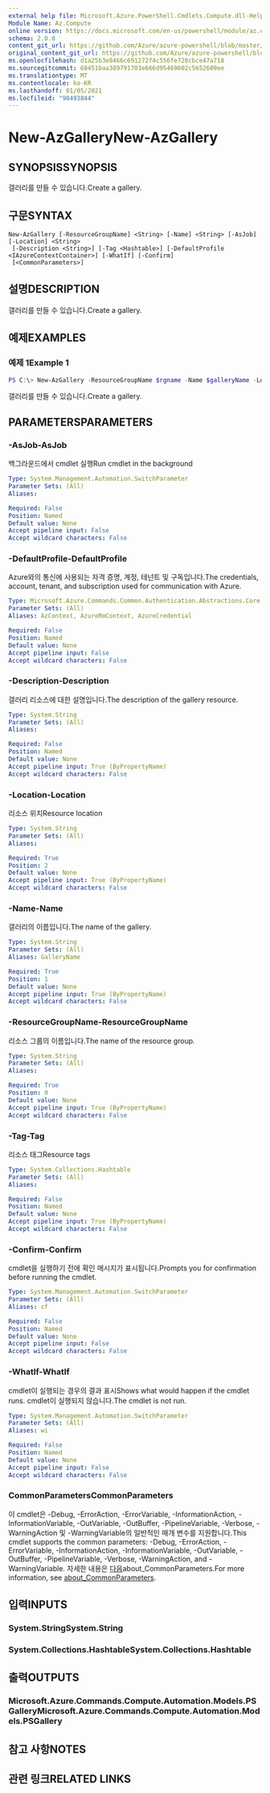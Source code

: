 ```yaml
---
external help file: Microsoft.Azure.PowerShell.Cmdlets.Compute.dll-Help.xml
Module Name: Az.Compute
online version: https://docs.microsoft.com/en-us/powershell/module/az.compute/new-azgallery
schema: 2.0.0
content_git_url: https://github.com/Azure/azure-powershell/blob/master/src/Compute/Compute/help/New-AzGallery.md
original_content_git_url: https://github.com/Azure/azure-powershell/blob/master/src/Compute/Compute/help/New-AzGallery.md
ms.openlocfilehash: d1a25b3e8466c691272f4c556fe728cbce47a718
ms.sourcegitcommit: 68451baa389791703e666d95469602c5652609ee
ms.translationtype: MT
ms.contentlocale: ko-KR
ms.lasthandoff: 01/05/2021
ms.locfileid: "98493844"
---
```

# <span data-ttu-id="85723-101">New-AzGallery</span><span class="sxs-lookup"><span data-stu-id="85723-101">New-AzGallery</span></span>

## <span data-ttu-id="85723-102">SYNOPSIS</span><span class="sxs-lookup"><span data-stu-id="85723-102">SYNOPSIS</span></span>
<span data-ttu-id="85723-103">갤러리를 만들 수 있습니다.</span><span class="sxs-lookup"><span data-stu-id="85723-103">Create a gallery.</span></span>

## <span data-ttu-id="85723-104">구문</span><span class="sxs-lookup"><span data-stu-id="85723-104">SYNTAX</span></span>

```
New-AzGallery [-ResourceGroupName] <String> [-Name] <String> [-AsJob] [-Location] <String>
 [-Description <String>] [-Tag <Hashtable>] [-DefaultProfile <IAzureContextContainer>] [-WhatIf] [-Confirm]
 [<CommonParameters>]
```

## <span data-ttu-id="85723-105">설명</span><span class="sxs-lookup"><span data-stu-id="85723-105">DESCRIPTION</span></span>
<span data-ttu-id="85723-106">갤러리를 만들 수 있습니다.</span><span class="sxs-lookup"><span data-stu-id="85723-106">Create a gallery.</span></span>

## <span data-ttu-id="85723-107">예제</span><span class="sxs-lookup"><span data-stu-id="85723-107">EXAMPLES</span></span>

### <span data-ttu-id="85723-108">예제 1</span><span class="sxs-lookup"><span data-stu-id="85723-108">Example 1</span></span>
```powershell
PS C:\> New-AzGallery -ResourceGroupName $rgname -Name $galleryName -Location $location -Description $galleryDescription
```

<span data-ttu-id="85723-109">갤러리를 만들 수 있습니다.</span><span class="sxs-lookup"><span data-stu-id="85723-109">Create a gallery.</span></span>

## <span data-ttu-id="85723-110">PARAMETERS</span><span class="sxs-lookup"><span data-stu-id="85723-110">PARAMETERS</span></span>

### <span data-ttu-id="85723-111">-AsJob</span><span class="sxs-lookup"><span data-stu-id="85723-111">-AsJob</span></span>
<span data-ttu-id="85723-112">백그라운드에서 cmdlet 실행</span><span class="sxs-lookup"><span data-stu-id="85723-112">Run cmdlet in the background</span></span>

```yaml
Type: System.Management.Automation.SwitchParameter
Parameter Sets: (All)
Aliases:

Required: False
Position: Named
Default value: None
Accept pipeline input: False
Accept wildcard characters: False
```

### <span data-ttu-id="85723-113">-DefaultProfile</span><span class="sxs-lookup"><span data-stu-id="85723-113">-DefaultProfile</span></span>
<span data-ttu-id="85723-114">Azure와의 통신에 사용되는 자격 증명, 계정, 테넌트 및 구독입니다.</span><span class="sxs-lookup"><span data-stu-id="85723-114">The credentials, account, tenant, and subscription used for communication with Azure.</span></span>

```yaml
Type: Microsoft.Azure.Commands.Common.Authentication.Abstractions.Core.IAzureContextContainer
Parameter Sets: (All)
Aliases: AzContext, AzureRmContext, AzureCredential

Required: False
Position: Named
Default value: None
Accept pipeline input: False
Accept wildcard characters: False
```

### <span data-ttu-id="85723-115">-Description</span><span class="sxs-lookup"><span data-stu-id="85723-115">-Description</span></span>
<span data-ttu-id="85723-116">갤러리 리소스에 대한 설명입니다.</span><span class="sxs-lookup"><span data-stu-id="85723-116">The description of the gallery resource.</span></span>

```yaml
Type: System.String
Parameter Sets: (All)
Aliases:

Required: False
Position: Named
Default value: None
Accept pipeline input: True (ByPropertyName)
Accept wildcard characters: False
```

### <span data-ttu-id="85723-117">-Location</span><span class="sxs-lookup"><span data-stu-id="85723-117">-Location</span></span>
<span data-ttu-id="85723-118">리소스 위치</span><span class="sxs-lookup"><span data-stu-id="85723-118">Resource location</span></span>

```yaml
Type: System.String
Parameter Sets: (All)
Aliases:

Required: True
Position: 2
Default value: None
Accept pipeline input: True (ByPropertyName)
Accept wildcard characters: False
```

### <span data-ttu-id="85723-119">-Name</span><span class="sxs-lookup"><span data-stu-id="85723-119">-Name</span></span>
<span data-ttu-id="85723-120">갤러리의 이름입니다.</span><span class="sxs-lookup"><span data-stu-id="85723-120">The name of the gallery.</span></span>

```yaml
Type: System.String
Parameter Sets: (All)
Aliases: GalleryName

Required: True
Position: 1
Default value: None
Accept pipeline input: True (ByPropertyName)
Accept wildcard characters: False
```

### <span data-ttu-id="85723-121">-ResourceGroupName</span><span class="sxs-lookup"><span data-stu-id="85723-121">-ResourceGroupName</span></span>
<span data-ttu-id="85723-122">리소스 그룹의 이름입니다.</span><span class="sxs-lookup"><span data-stu-id="85723-122">The name of the resource group.</span></span>

```yaml
Type: System.String
Parameter Sets: (All)
Aliases:

Required: True
Position: 0
Default value: None
Accept pipeline input: True (ByPropertyName)
Accept wildcard characters: False
```

### <span data-ttu-id="85723-123">-Tag</span><span class="sxs-lookup"><span data-stu-id="85723-123">-Tag</span></span>
<span data-ttu-id="85723-124">리소스 태그</span><span class="sxs-lookup"><span data-stu-id="85723-124">Resource tags</span></span>

```yaml
Type: System.Collections.Hashtable
Parameter Sets: (All)
Aliases:

Required: False
Position: Named
Default value: None
Accept pipeline input: True (ByPropertyName)
Accept wildcard characters: False
```

### <span data-ttu-id="85723-125">-Confirm</span><span class="sxs-lookup"><span data-stu-id="85723-125">-Confirm</span></span>
<span data-ttu-id="85723-126">cmdlet을 실행하기 전에 확인 메시지가 표시됩니다.</span><span class="sxs-lookup"><span data-stu-id="85723-126">Prompts you for confirmation before running the cmdlet.</span></span>

```yaml
Type: System.Management.Automation.SwitchParameter
Parameter Sets: (All)
Aliases: cf

Required: False
Position: Named
Default value: None
Accept pipeline input: False
Accept wildcard characters: False
```

### <span data-ttu-id="85723-127">-WhatIf</span><span class="sxs-lookup"><span data-stu-id="85723-127">-WhatIf</span></span>
<span data-ttu-id="85723-128">cmdlet이 실행되는 경우의 결과 표시</span><span class="sxs-lookup"><span data-stu-id="85723-128">Shows what would happen if the cmdlet runs.</span></span>
<span data-ttu-id="85723-129">cmdlet이 실행되지 않습니다.</span><span class="sxs-lookup"><span data-stu-id="85723-129">The cmdlet is not run.</span></span>

```yaml
Type: System.Management.Automation.SwitchParameter
Parameter Sets: (All)
Aliases: wi

Required: False
Position: Named
Default value: None
Accept pipeline input: False
Accept wildcard characters: False
```

### <span data-ttu-id="85723-130">CommonParameters</span><span class="sxs-lookup"><span data-stu-id="85723-130">CommonParameters</span></span>
<span data-ttu-id="85723-131">이 cmdlet은 -Debug, -ErrorAction, -ErrorVariable, -InformationAction, -InformationVariable, -OutVariable, -OutBuffer, -PipelineVariable, -Verbose, -WarningAction 및 -WarningVariable의 일반적인 매개 변수를 지원합니다.</span><span class="sxs-lookup"><span data-stu-id="85723-131">This cmdlet supports the common parameters: -Debug, -ErrorAction, -ErrorVariable, -InformationAction, -InformationVariable, -OutVariable, -OutBuffer, -PipelineVariable, -Verbose, -WarningAction, and -WarningVariable.</span></span> <span data-ttu-id="85723-132">자세한 내용은 [다음](http://go.microsoft.com/fwlink/?LinkID=113216)about_CommonParameters.</span><span class="sxs-lookup"><span data-stu-id="85723-132">For more information, see [about_CommonParameters](http://go.microsoft.com/fwlink/?LinkID=113216).</span></span>

## <span data-ttu-id="85723-133">입력</span><span class="sxs-lookup"><span data-stu-id="85723-133">INPUTS</span></span>

### <span data-ttu-id="85723-134">System.String</span><span class="sxs-lookup"><span data-stu-id="85723-134">System.String</span></span>

### <span data-ttu-id="85723-135">System.Collections.Hashtable</span><span class="sxs-lookup"><span data-stu-id="85723-135">System.Collections.Hashtable</span></span>

## <span data-ttu-id="85723-136">출력</span><span class="sxs-lookup"><span data-stu-id="85723-136">OUTPUTS</span></span>

### <span data-ttu-id="85723-137">Microsoft.Azure.Commands.Compute.Automation.Models.PSGallery</span><span class="sxs-lookup"><span data-stu-id="85723-137">Microsoft.Azure.Commands.Compute.Automation.Models.PSGallery</span></span>

## <span data-ttu-id="85723-138">참고 사항</span><span class="sxs-lookup"><span data-stu-id="85723-138">NOTES</span></span>

## <span data-ttu-id="85723-139">관련 링크</span><span class="sxs-lookup"><span data-stu-id="85723-139">RELATED LINKS</span></span>
